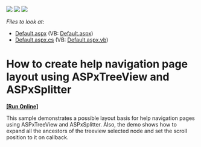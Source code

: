 <!-- default badges list -->
![](https://img.shields.io/endpoint?url=https://codecentral.devexpress.com/api/v1/VersionRange/128564005/10.2.3%2B)
[![](https://img.shields.io/badge/Open_in_DevExpress_Support_Center-FF7200?style=flat-square&logo=DevExpress&logoColor=white)](https://supportcenter.devexpress.com/ticket/details/E2673)
[![](https://img.shields.io/badge/📖_How_to_use_DevExpress_Examples-e9f6fc?style=flat-square)](https://docs.devexpress.com/GeneralInformation/403183)
<!-- default badges end -->
<!-- default file list -->
*Files to look at*:

* [Default.aspx](./CS/WebSite/Default.aspx) (VB: [Default.aspx](./VB/WebSite/Default.aspx))
* [Default.aspx.cs](./CS/WebSite/Default.aspx.cs) (VB: [Default.aspx.vb](./VB/WebSite/Default.aspx.vb))
<!-- default file list end -->
# How to create help navigation page layout using ASPxTreeView and ASPxSplitter
<!-- run online -->
**[[Run Online]](https://codecentral.devexpress.com/e2673/)**
<!-- run online end -->


<p>This sample  demonstrates a  possible layout basis for help navigation pages using ASPxTreeView and ASPxSplitter.  Also, the demo shows how to expand all the ancestors of the treeview selected node and set the scroll position to it on callback.</p>

<br/>


